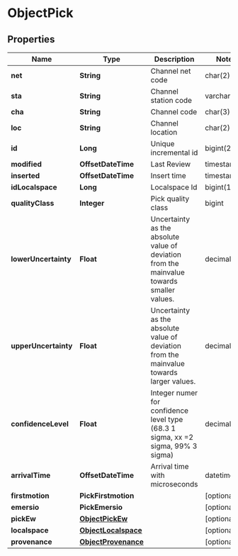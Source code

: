 

# ObjectPick


## Properties

| Name | Type | Description | Notes |
|------------ | ------------- | ------------- | -------------|
|**net** | **String** | Channel net code | char(2) |  |
|**sta** | **String** | Channel station code | varchar(5) |  |
|**cha** | **String** | Channel code | char(3) |  |
|**loc** | **String** | Channel location | char(2) |  [optional] |
|**id** | **Long** | Unique incremental id | bigint(20) |  [optional] [readonly] |
|**modified** | **OffsetDateTime** | Last Review | timestamp |  [optional] [readonly] |
|**inserted** | **OffsetDateTime** | Insert time | timestamp |  [optional] [readonly] |
|**idLocalspace** | **Long** | Localspace Id | bigint(19) |  [optional] |
|**qualityClass** | **Integer** | Pick quality class | bigint |  [optional] |
|**lowerUncertainty** | **Float** | Uncertainty as the absolute value of deviation from the mainvalue towards smaller values. | decimal(8,3) |  [optional] |
|**upperUncertainty** | **Float** | Uncertainty as the absolute value of deviation from the mainvalue towards larger values. | decimal(8,3) |  [optional] |
|**confidenceLevel** | **Float** | Integer numer for confidence level type (68.3 1 sigma, xx &#x3D;2 sigma, 99% 3 sigma) | decimal(5.2) |  [optional] |
|**arrivalTime** | **OffsetDateTime** | Arrival time with microseconds | datetime(3) |  |
|**firstmotion** | **PickFirstmotion** |  |  [optional] |
|**emersio** | **PickEmersio** |  |  [optional] |
|**pickEw** | [**ObjectPickEw**](ObjectPickEw.md) |  |  [optional] |
|**localspace** | [**ObjectLocalspace**](ObjectLocalspace.md) |  |  [optional] |
|**provenance** | [**ObjectProvenance**](ObjectProvenance.md) |  |  [optional] |



